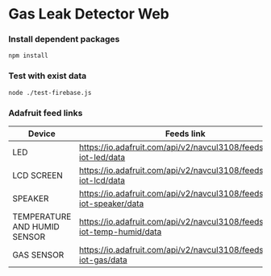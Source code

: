 # Gas Leak Detector Web

### Install dependent packages
`npm install`
### Test with exist data
`node ./test-firebase.js`

### Adafruit feed links
|Device|Feeds link|
|------|----------|
|LED|https://io.adafruit.com/api/v2/navcul3108/feeds/kkllm-iot-led/data|
|LCD SCREEN|https://io.adafruit.com/api/v2/navcul3108/feeds/kkllm-iot-lcd/data|
|SPEAKER|https://io.adafruit.com/api/v2/navcul3108/feeds/kkllm-iot-speaker/data|
|TEMPERATURE AND HUMID SENSOR|https://io.adafruit.com/api/v2/navcul3108/feeds/kkllm-iot-temp-humid/data|
|GAS SENSOR|https://io.adafruit.com/api/v2/navcul3108/feeds/kkllm-iot-gas/data|

